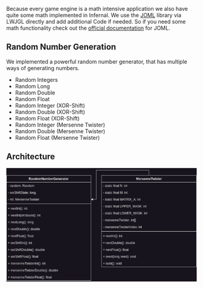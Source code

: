 Because every game engine is a math intensive application we also have quite some math implemented in Infernal. We use
the [JOML](https://joml-ci.github.io/JOML/) library via LWJGL directly and add additional Code if needed. So if you need
some math functionality check out the [official documentation](https://javadoc.io/doc/org.joml/joml/latest/index.html)
for JOML.

## Random Number Generation

We implemented a powerful random number generator, that has multiple ways of generating numbers.

- Random Integers
- Random Long
- Random Double
- Random Float
- Random Integer (XOR-Shift)
- Random Double (XOR-Shift)
- Random Float (XOR-Shift)
- Random Integer (Mersenne Twister)
- Random Double (Mersenne Twister)
- Random Float (Mersenne Twister)

## Architecture

![Math Engine](../assets/images/diagrams/math.png)